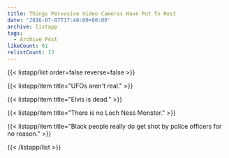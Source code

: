 ```yaml
---
title: Things Pervasive Video Cameras Have Put To Rest
date: '2016-07-07T17:40:00+00:00'
archive: listapp
tags: 
  - Archive Post
likeCount: 61
relistCount: 13
---
```



{{< listapp/list order=false reverse=false >}}

   {{< listapp/item title="UFOs aren't real." >}}

   {{< listapp/item title="Elvis is dead." >}}

   {{< listapp/item title="There is no Loch Ness Monster." >}}

   {{< listapp/item title="Black people really do get shot by police officers for no reason." >}}

{{< /listapp/list >}}
